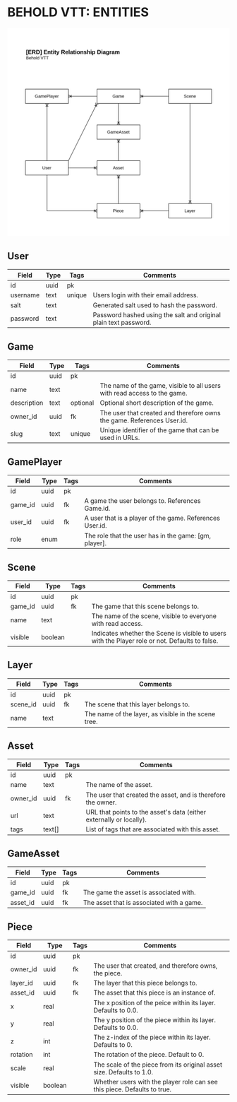 BEHOLD VTT: ENTITIES
====================

![Entity Relationship Diagram](./images/erd.drawio.svg)

## User

| Field    | Type   | Tags   | Comments
| -------- | ------ | -------| --------
| id       | uuid   | pk     | 
| username | text   | unique | Users login with their email address.
| salt     | text   |        | Generated salt used to hash the password.
| password | text   |        | Password hashed using the salt and original plain text password.

## Game

| Field       | Type    | Tags     | Comments
| ----------- | ------- | -------- | --------
| id          | uuid    | pk       | 
| name        | text    |          | The name of the game, visible to all users with read access to the game.
| description | text    | optional | Optional short description of the game.
| owner_id    | uuid    | fk       | The user that created and therefore owns the game. References User.id.
| slug        | text    | unique   | Unique identifier of the game that can be used in URLs.

## GamePlayer

| Field         | Type    | Tags     | Comments
| ------------- | ------- | -------- | --------
| id            | uuid    | pk       | 
| game_id       | uuid    | fk       | A game the user belongs to.  References Game.id.
| user_id       | uuid    | fk       | A user that is a player of the game.  References User.id.
| role          | enum    |          | The role that the user has in the game: [gm, player].

## Scene

| Field       | Type    | Tags     | Comments
| ----------- | ------- | -------- | --------
| id          | uuid    | pk       | 
| game_id     | uuid    | fk       | The game that this scene belongs to.
| name        | text    |          | The name of the scene, visible to everyone with read access.
| visible     | boolean |          | Indicates whether the Scene is visible to users with the Player role or not. Defaults to false.

## Layer

| Field       | Type    | Tags     | Comments
| ----------- | ------- | -------- | --------
| id          | uuid    | pk       | 
| scene_id    | uuid    | fk       | The scene that this layer belongs to.
| name        | text    |          | The name of the layer, as visible in the scene tree.

## Asset

| Field       | Type    | Tags     | Comments
| ----------- | ------- | -------- | --------
| id          | uuid    | pk       | 
| name        | text    |          | The name of the asset.
| owner_id    | uuid    | fk       | The user that created the asset, and is therefore the owner.
| url         | text    |          | URL that points to the asset's data (either externally or locally).
| tags        | text[]  |          | List of tags that are associated with this asset.

## GameAsset

| Field       | Type    | Tags     | Comments
| ----------- | ------- | -------- | --------
| id          | uuid    | pk       | 
| game_id     | uuid    | fk       | The game the asset is associated with.
| asset_id    | uuid    | fk       | The asset that is associated with a game.

## Piece

| Field       | Type    | Tags     | Comments
| ----------- | ------- | -------- | --------
| id          | uuid    | pk       | 
| owner_id    | uuid    | fk       | The user that created, and therefore owns, the piece.
| layer_id    | uuid    | fk       | The layer that this piece belongs to.
| asset_id    | uuid    | fk       | The asset that this piece is an instance of.
| x           | real    |          | The x position of the peice within its layer.  Defaults to 0.0.
| y           | real    |          | The y position of the piece within its layer.  Defaults to 0.0.
| z           | int     |          | The z-index of the piece within its layer.  Defaults to 0.
| rotation    | int     |          | The rotation of the piece.  Default to 0.
| scale       | real    |          | The scale of the piece from its original asset size.  Defaults to 1.0.
| visible     | boolean |          | Whether users with the player role can see this piece.  Defaults to true.